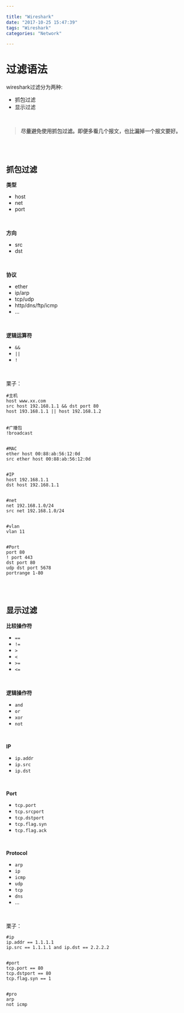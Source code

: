 ```yaml
---

title: "Wireshark"
date: "2017-10-25 15:47:39"
tags: "Wireshark"
categories: "Network"

---
```



<!--more-->



# 过滤语法


wireshark过滤分为两种:

- 抓包过滤
- 显示过滤

<br>

> **尽量避免使用抓包过滤。即便多看几个报文，也比漏掉一个报文要好。**

<br/>
<br/>


## 抓包过滤


**类型**

- host
- net
- port

<br>

**方向**

- src
- dst

<br>

**协议**

- ether
- ip/arp
- tcp/udp
- http/dns/ftp/icmp
- ...

<br>

**逻辑运算符**

- `&&`
- `||`
- `!`

<br>

栗子：

```
#主机
host www.xx.com
src host 192.168.1.1 && dst port 80
host 193.168.1.1 || host 192.168.1.2


#广播包
!broadcast


#MAC
ether host 00:88:ab:56:12:0d
src ether host 00:88:ab:56:12:0d


#IP
host 192.168.1.1
dst host 192.168.1.1


#net
net 192.168.1.0/24
src net 192.168.1.0/24


#vlan
vlan 11


#Port
port 80
! port 443
dst port 80
udp dst port 5678
portrange 1-80

```



<br/>
<br/>


## 显示过滤


**比较操作符**

- `==`
- `!=`
- `>`
- `<`
- `>=`
- `<=`

<br>

**逻辑操作符**

- `and`
- `or`
- `xor`
- `not`


<br>

**IP**

- `ip.addr`
- `ip.src`
- `ip.dst`

<br>

**Port**

- `tcp.port`
- `tcp.srcport`
- `tcp.dstport`
- `tcp.flag.syn`
- `tcp.flag.ack`

<br>

**Protocol**

- `arp`
- `ip`
- `icmp`
- `udp`
- `tcp`
- `dns`
- ...

<br>

栗子：

```
#ip
ip.addr == 1.1.1.1
ip.src == 1.1.1.1 and ip.dst == 2.2.2.2


#port
tcp.port == 80
tcp.dstport == 80
tcp.flag.syn == 1


#pro
arp
not icmp

```






















